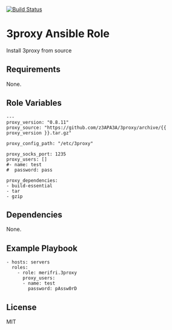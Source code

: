 [![Build Status](https://travis-ci.org/merifri/ansible-role-3proxy.svg?branch=master)](https://travis-ci.org/merifri/ansible-role-3proxy)

3proxy Ansible Role
=========

Install 3proxy from source

Requirements
------------

None.

Role Variables
--------------

```
---
proxy_version: "0.8.11"
proxy_source: "https://github.com/z3APA3A/3proxy/archive/{{ proxy_version }}.tar.gz"

proxy_config_path: "/etc/3proxy"

proxy_socks_port: 1235
proxy_users: []
#- name: test
#  password: pass

proxy_dependencies:
- build-essential
- tar
- gzip
```

Dependencies
------------

None.

Example Playbook
----------------

```
- hosts: servers
  roles:
    - role: merifri.3proxy
      proxy_users:
      - name: test
        password: pAssw0rD
```

License
-------

MIT
